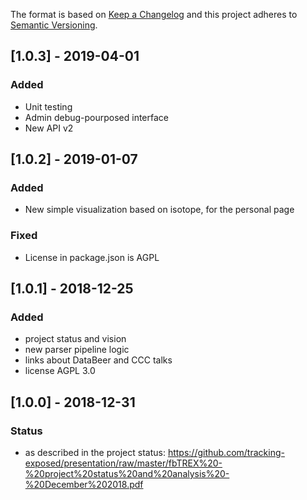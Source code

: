 The format is based on [Keep a Changelog](http://keepachangelog.com/) and this
project adheres to [Semantic Versioning](http://semver.org/).

## [1.0.3] - 2019-04-01
### Added
- Unit testing
- Admin debug-pourposed interface
- New API v2

## [1.0.2] - 2019-01-07
### Added
- New simple visualization based on isotope, for the personal page
### Fixed
- License in package.json is AGPL

## [1.0.1] - 2018-12-25
### Added
- project status and vision
- new parser pipeline logic
- links about DataBeer and CCC talks
- license AGPL 3.0

## [1.0.0] - 2018-12-31
### Status
- as described in the project status: https://github.com/tracking-exposed/presentation/raw/master/fbTREX%20-%20project%20status%20and%20analysis%20-%20December%202018.pdf

